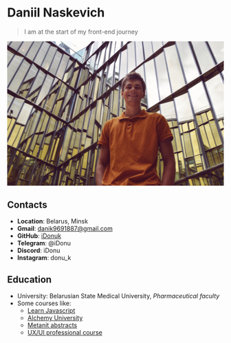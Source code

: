 # Daniil Naskevich
> I am at the start of my front-end journey

![It is me on the vacations in St.Petersburg](img/IMG_5881.JPG)

## Contacts
* **Location**: Belarus, Minsk
* **Gmail**: danik9691887@gmail.com
* **GitHub**: [iDonuk](https://github.com/iDonuk)
* **Telegram**: @iDonu
* **Discord**: iDonu
* **Instagram**: donu_k

## Education
* University: Belarusian State Medical University, *Pharmaceutical faculty*
* Some courses like:
   - [Learn Javascript](learn.javascript.ru)
    - [Alchemy University](university.alchemy.com)
     - [Metanit abstracts](metanit.com)
     - [UX/UI professional course](https://yan.ageenko.pro/school.html?yclid=3668184038609590748)